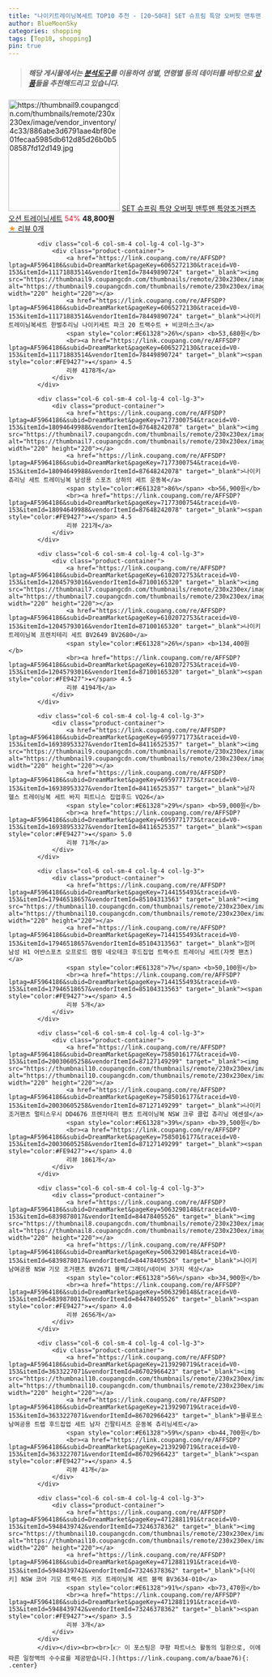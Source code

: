```yaml
---
title: "나이키트레이닝복세트 TOP10 추천 - [20~50대] SET 슈프림 특양 오버핏 맨투맨 특양조거팬츠 오션 트레이닝세트"
author: BlueMoonSky
categories: shopping
tags: [Top10, shopping]
pin: true
---
```


> ##### 해당 게시물에서는 [**분석도구**](https://itemscout.io/)를 이용하여 **성별**, **연령별** 등의 데이터를 바탕으로 [**상품**](https://link.coupang.com/a/baae76)들을 추천해드리고 있습니다.
<div class="container"><div class="row">
            <div class="col-6 col-sm-4 col-lg-4 col-lg-3">
                <div class="product-container">
                    <a href="https://link.coupang.com/re/AFFSDP?lptag=AF5964186&subid=DreamMarket&pageKey=6661779543&traceid=V0-153&itemId=19599453515&vendorItemId=86706631679" target="_blank"><img src="https://thumbnail9.coupangcdn.com/thumbnails/remote/230x230ex/image/vendor_inventory/4c33/886abe3d6791aae4bf80e01fecaa5985db612d85d26b0b508587fd12d149.jpg" alt="https://thumbnail9.coupangcdn.com/thumbnails/remote/230x230ex/image/vendor_inventory/4c33/886abe3d6791aae4bf80e01fecaa5985db612d85d26b0b508587fd12d149.jpg" width="220" height="220"></a>
                    <a href="https://link.coupang.com/re/AFFSDP?lptag=AF5964186&subid=DreamMarket&pageKey=6661779543&traceid=V0-153&itemId=19599453515&vendorItemId=86706631679" target="_blank">SET 슈프림 특양 오버핏 맨투맨 특양조거팬츠 오션 트레이닝세트</a>
                    <span style="color:#E61328">54%</span> <b>48,800원</b>
                    <br><a href="https://link.coupang.com/re/AFFSDP?lptag=AF5964186&subid=DreamMarket&pageKey=6661779543&traceid=V0-153&itemId=19599453515&vendorItemId=86706631679" target="_blank"><span style="color:#FE9427">★</span> 
                    리뷰 0개</a>
                </div>
            </div>
            
            <div class="col-6 col-sm-4 col-lg-4 col-lg-3">
                <div class="product-container">
                    <a href="https://link.coupang.com/re/AFFSDP?lptag=AF5964186&subid=DreamMarket&pageKey=6065272130&traceid=V0-153&itemId=11171883514&vendorItemId=78449890724" target="_blank"><img src="https://thumbnail9.coupangcdn.com/thumbnails/remote/230x230ex/image/vendor_inventory/ab9e/a2b7bd65e99aef74e8d204747e9cbccba12ea11dad38386ebec94112cb69.jpg" alt="https://thumbnail9.coupangcdn.com/thumbnails/remote/230x230ex/image/vendor_inventory/ab9e/a2b7bd65e99aef74e8d204747e9cbccba12ea11dad38386ebec94112cb69.jpg" width="220" height="220"></a>
                    <a href="https://link.coupang.com/re/AFFSDP?lptag=AF5964186&subid=DreamMarket&pageKey=6065272130&traceid=V0-153&itemId=11171883514&vendorItemId=78449890724" target="_blank">나이키 트레이닝복세트 한벌추리닝 나이키세트 파크 20 트랙수트 + 비코마스크</a>
                    <span style="color:#E61328">26%</span> <b>53,680원</b>
                    <br><a href="https://link.coupang.com/re/AFFSDP?lptag=AF5964186&subid=DreamMarket&pageKey=6065272130&traceid=V0-153&itemId=11171883514&vendorItemId=78449890724" target="_blank"><span style="color:#FE9427">★</span> 4.5
                    리뷰 4178개</a>
                </div>
            </div>
            
            <div class="col-6 col-sm-4 col-lg-4 col-lg-3">
                <div class="product-container">
                    <a href="https://link.coupang.com/re/AFFSDP?lptag=AF5964186&subid=DreamMarket&pageKey=7177300754&traceid=V0-153&itemId=18094649988&vendorItemId=87648242078" target="_blank"><img src="https://thumbnail7.coupangcdn.com/thumbnails/remote/230x230ex/image/vendor_inventory/3bd4/f938cea02b61d40cd624e4efb27f85eb460ed8c3fd93de9c2a6e1770f905.jpg" alt="https://thumbnail7.coupangcdn.com/thumbnails/remote/230x230ex/image/vendor_inventory/3bd4/f938cea02b61d40cd624e4efb27f85eb460ed8c3fd93de9c2a6e1770f905.jpg" width="220" height="220"></a>
                    <a href="https://link.coupang.com/re/AFFSDP?lptag=AF5964186&subid=DreamMarket&pageKey=7177300754&traceid=V0-153&itemId=18094649988&vendorItemId=87648242078" target="_blank">나이키 츄리닝 세트 트레이닝복 남성용 스포츠 상하의 세트 운동복</a>
                    <span style="color:#E61328">86%</span> <b>56,900원</b>
                    <br><a href="https://link.coupang.com/re/AFFSDP?lptag=AF5964186&subid=DreamMarket&pageKey=7177300754&traceid=V0-153&itemId=18094649988&vendorItemId=87648242078" target="_blank"><span style="color:#FE9427">★</span> 4.5
                    리뷰 221개</a>
                </div>
            </div>
            
            <div class="col-6 col-sm-4 col-lg-4 col-lg-3">
                <div class="product-container">
                    <a href="https://link.coupang.com/re/AFFSDP?lptag=AF5964186&subid=DreamMarket&pageKey=6102072753&traceid=V0-153&itemId=12045793016&vendorItemId=87100165320" target="_blank"><img src="https://thumbnail7.coupangcdn.com/thumbnails/remote/230x230ex/image/vendor_inventory/f49f/85a6553a3606ffe08b23fe7b024fd31687eef80a797342e6e8748e35dc93.jpg" alt="https://thumbnail7.coupangcdn.com/thumbnails/remote/230x230ex/image/vendor_inventory/f49f/85a6553a3606ffe08b23fe7b024fd31687eef80a797342e6e8748e35dc93.jpg" width="220" height="220"></a>
                    <a href="https://link.coupang.com/re/AFFSDP?lptag=AF5964186&subid=DreamMarket&pageKey=6102072753&traceid=V0-153&itemId=12045793016&vendorItemId=87100165320" target="_blank">나이키 트레이닝복 프렌치테리 세트 BV2649 BV2680</a>
                    <span style="color:#E61328">26%</span> <b>134,400원</b>
                    <br><a href="https://link.coupang.com/re/AFFSDP?lptag=AF5964186&subid=DreamMarket&pageKey=6102072753&traceid=V0-153&itemId=12045793016&vendorItemId=87100165320" target="_blank"><span style="color:#FE9427">★</span> 4.5
                    리뷰 4194개</a>
                </div>
            </div>
            
            <div class="col-6 col-sm-4 col-lg-4 col-lg-3">
                <div class="product-container">
                    <a href="https://link.coupang.com/re/AFFSDP?lptag=AF5964186&subid=DreamMarket&pageKey=6959771773&traceid=V0-153&itemId=16938953327&vendorItemId=84116525357" target="_blank"><img src="https://thumbnail9.coupangcdn.com/thumbnails/remote/230x230ex/image/vendor_inventory/2b53/bb2667e48acfc772b2140496fecbc378b600d994db9731a4bbdefbb6a05e.jpg" alt="https://thumbnail9.coupangcdn.com/thumbnails/remote/230x230ex/image/vendor_inventory/2b53/bb2667e48acfc772b2140496fecbc378b600d994db9731a4bbdefbb6a05e.jpg" width="220" height="220"></a>
                    <a href="https://link.coupang.com/re/AFFSDP?lptag=AF5964186&subid=DreamMarket&pageKey=6959771773&traceid=V0-153&itemId=16938953327&vendorItemId=84116525357" target="_blank">남자 헬스 트레이닝복 세트 바지 피트니스 집업후드 VQ26</a>
                    <span style="color:#E61328">29%</span> <b>59,000원</b>
                    <br><a href="https://link.coupang.com/re/AFFSDP?lptag=AF5964186&subid=DreamMarket&pageKey=6959771773&traceid=V0-153&itemId=16938953327&vendorItemId=84116525357" target="_blank"><span style="color:#FE9427">★</span> 5.0
                    리뷰 71개</a>
                </div>
            </div>
            
            <div class="col-6 col-sm-4 col-lg-4 col-lg-3">
                <div class="product-container">
                    <a href="https://link.coupang.com/re/AFFSDP?lptag=AF5964186&subid=DreamMarket&pageKey=7144155493&traceid=V0-153&itemId=17946518657&vendorItemId=85104313563" target="_blank"><img src="https://thumbnail10.coupangcdn.com/thumbnails/remote/230x230ex/image/vendor_inventory/4ac5/8ed544dc9ed2cc44e26f8890dcf5af536e6f0805b48bfce6963e86cf925c.jpg" alt="https://thumbnail10.coupangcdn.com/thumbnails/remote/230x230ex/image/vendor_inventory/4ac5/8ed544dc9ed2cc44e26f8890dcf5af536e6f0805b48bfce6963e86cf925c.jpg" width="220" height="220"></a>
                    <a href="https://link.coupang.com/re/AFFSDP?lptag=AF5964186&subid=DreamMarket&pageKey=7144155493&traceid=V0-153&itemId=17946518657&vendorItemId=85104313563" target="_blank">험머 남성 H1 어반스포츠 오프로드 캠핑 네오테크 후드집업 트랙수트 트레이닝 세트(자켓 팬츠)</a>
                    <span style="color:#E61328">7%</span> <b>50,100원</b>
                    <br><a href="https://link.coupang.com/re/AFFSDP?lptag=AF5964186&subid=DreamMarket&pageKey=7144155493&traceid=V0-153&itemId=17946518657&vendorItemId=85104313563" target="_blank"><span style="color:#FE9427">★</span> 4.5
                    리뷰 5개</a>
                </div>
            </div>
            
            <div class="col-6 col-sm-4 col-lg-4 col-lg-3">
                <div class="product-container">
                    <a href="https://link.coupang.com/re/AFFSDP?lptag=AF5964186&subid=DreamMarket&pageKey=7585016177&traceid=V0-153&itemId=20030605258&vendorItemId=87127149299" target="_blank"><img src="https://thumbnail10.coupangcdn.com/thumbnails/remote/230x230ex/image/vendor_inventory/3be6/a183db69686d57c0e76c2881a9acb4bb4a083796fcc1c565c8d82440e88a.jpg" alt="https://thumbnail10.coupangcdn.com/thumbnails/remote/230x230ex/image/vendor_inventory/3be6/a183db69686d57c0e76c2881a9acb4bb4a083796fcc1c565c8d82440e88a.jpg" width="220" height="220"></a>
                    <a href="https://link.coupang.com/re/AFFSDP?lptag=AF5964186&subid=DreamMarket&pageKey=7585016177&traceid=V0-153&itemId=20030605258&vendorItemId=87127149299" target="_blank">나이키 조거팬츠 멀티스우시 DD4676 프렌치테리 팬츠 트레이닝복 NSW 크루 클럽 츄리닝 에센셜</a>
                    <span style="color:#E61328">39%</span> <b>39,500원</b>
                    <br><a href="https://link.coupang.com/re/AFFSDP?lptag=AF5964186&subid=DreamMarket&pageKey=7585016177&traceid=V0-153&itemId=20030605258&vendorItemId=87127149299" target="_blank"><span style="color:#FE9427">★</span> 4.0
                    리뷰 1861개</a>
                </div>
            </div>
            
            <div class="col-6 col-sm-4 col-lg-4 col-lg-3">
                <div class="product-container">
                    <a href="https://link.coupang.com/re/AFFSDP?lptag=AF5964186&subid=DreamMarket&pageKey=5063290148&traceid=V0-153&itemId=6839878017&vendorItemId=84478405526" target="_blank"><img src="https://thumbnail8.coupangcdn.com/thumbnails/remote/230x230ex/image/vendor_inventory/f9c6/430858d284fc0b642d5de6f50505eb29a05b6dfe97e4dc204071f266c09c.jpg" alt="https://thumbnail8.coupangcdn.com/thumbnails/remote/230x230ex/image/vendor_inventory/f9c6/430858d284fc0b642d5de6f50505eb29a05b6dfe97e4dc204071f266c09c.jpg" width="220" height="220"></a>
                    <a href="https://link.coupang.com/re/AFFSDP?lptag=AF5964186&subid=DreamMarket&pageKey=5063290148&traceid=V0-153&itemId=6839878017&vendorItemId=84478405526" target="_blank">나이키 남여공용 NSW 기모 조거팬츠 BV2671 블랙/그래이/네이비 3가지 색상</a>
                    <span style="color:#E61328">56%</span> <b>34,900원</b>
                    <br><a href="https://link.coupang.com/re/AFFSDP?lptag=AF5964186&subid=DreamMarket&pageKey=5063290148&traceid=V0-153&itemId=6839878017&vendorItemId=84478405526" target="_blank"><span style="color:#FE9427">★</span> 4.0
                    리뷰 2656개</a>
                </div>
            </div>
            
            <div class="col-6 col-sm-4 col-lg-4 col-lg-3">
                <div class="product-container">
                    <a href="https://link.coupang.com/re/AFFSDP?lptag=AF5964186&subid=DreamMarket&pageKey=2139290719&traceid=V0-153&itemId=3633227071&vendorItemId=86702966423" target="_blank"><img src="https://thumbnail10.coupangcdn.com/thumbnails/remote/230x230ex/image/vendor_inventory/950b/74cf388e0ade5596f1ddd25bf7f97804eb543902668d1087ccc58c5e8fc9.jpg" alt="https://thumbnail10.coupangcdn.com/thumbnails/remote/230x230ex/image/vendor_inventory/950b/74cf388e0ade5596f1ddd25bf7f97804eb543902668d1087ccc58c5e8fc9.jpg" width="220" height="220"></a>
                    <a href="https://link.coupang.com/re/AFFSDP?lptag=AF5964186&subid=DreamMarket&pageKey=2139290719&traceid=V0-153&itemId=3633227071&vendorItemId=86702966423" target="_blank">블루포스 남여공용 트렙 후드집업 세트 남자 긴팔티셔츠 운동복 츄리닝세트</a>
                    <span style="color:#E61328">59%</span> <b>44,700원</b>
                    <br><a href="https://link.coupang.com/re/AFFSDP?lptag=AF5964186&subid=DreamMarket&pageKey=2139290719&traceid=V0-153&itemId=3633227071&vendorItemId=86702966423" target="_blank"><span style="color:#FE9427">★</span> 4.5
                    리뷰 41개</a>
                </div>
            </div>
            
            <div class="col-6 col-sm-4 col-lg-4 col-lg-3">
                <div class="product-container">
                    <a href="https://link.coupang.com/re/AFFSDP?lptag=AF5964186&subid=DreamMarket&pageKey=4712881191&traceid=V0-153&itemId=5948439742&vendorItemId=73246378362" target="_blank"><img src="https://thumbnail10.coupangcdn.com/thumbnails/remote/230x230ex/image/vendor_inventory/6b21/83226fd8178ef6ab9a1a4c266dbc0c6183121bc1332298742e01491b7145.jpg" alt="https://thumbnail10.coupangcdn.com/thumbnails/remote/230x230ex/image/vendor_inventory/6b21/83226fd8178ef6ab9a1a4c266dbc0c6183121bc1332298742e01491b7145.jpg" width="220" height="220"></a>
                    <a href="https://link.coupang.com/re/AFFSDP?lptag=AF5964186&subid=DreamMarket&pageKey=4712881191&traceid=V0-153&itemId=5948439742&vendorItemId=73246378362" target="_blank">[나이키] NSW 코어 기모 트랙수트 키즈 트레이닝복 세트 블랙 BV3634-010</a>
                    <span style="color:#E61328">91%</span> <b>73,470원</b>
                    <br><a href="https://link.coupang.com/re/AFFSDP?lptag=AF5964186&subid=DreamMarket&pageKey=4712881191&traceid=V0-153&itemId=5948439742&vendorItemId=73246378362" target="_blank"><span style="color:#FE9427">★</span> 3.5
                    리뷰 3개</a>
                </div>
            </div>
            </div></div><br><br>[👉 이 포스팅은 쿠팡 파트너스 활동의 일환으로, 이에 따른 일정액의 수수료를 제공받습니다.](https://link.coupang.com/a/baae76){: .center}